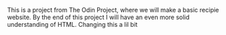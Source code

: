 This is a project from The Odin Project, where we will make a basic recipie website.
By the end of this project I will have an even more solid understanding of HTML.
Changing this a lil bit